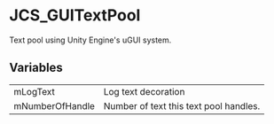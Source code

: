 # JCS_GUITextPool

Text pool using Unity Engine's uGUI system.


## Variables

<table>
  <tr>
    <td>mLogText</td>
    <td>Log text decoration</td>
  </tr>
  <tr>
    <td>mNumberOfHandle</td>
    <td>Number of text this text pool handles.</td>
  </tr>
</table>
